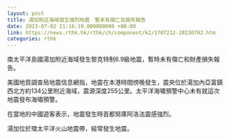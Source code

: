 ```yaml
---
layout: post
title: 湯加附近海域發生強烈地震　暫未有傷亡及損失報告
date: 2023-07-02 21:16:19.000000000 +08:00
link: https://news.rthk.hk/rthk/ch/component/k2/1707212-20230702.htm
categories: rthk
---
```


南太平洋島國湯加附近海域發生黎克特制6.9級地震，暫時未有傷亡和財產損失報告。

美國地質調查局地震信息網指，地震在本港時間傍晚發生，震央位於湯加內亞富鎮西北方約134公里附近海域，震源深度255公里。太平洋海嘯預警中心未有就這次地震發布海嘯預警。

在當地的中國遊客表示，地震發生時首都努庫阿洛法震感強烈。

湯加位於環太平洋火山地震帶，經常發生地震。
